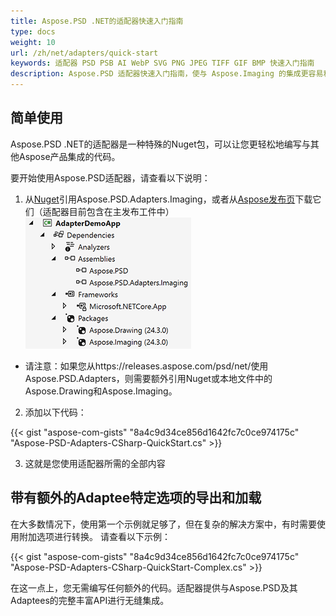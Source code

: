 ```yaml
---
title: Aspose.PSD .NET的适配器快速入门指南
type: docs
weight: 10
url: /zh/net/adapters/quick-start
keywords: 适配器 PSD PSB AI WebP SVG PNG JPEG TIFF GIF BMP 快速入门指南
description: Aspose.PSD 适配器快速入门指南，使与 Aspose.Imaging 的集成更容易和更快速。
---
```


## **简单使用**

Aspose.PSD .NET的适配器是一种特殊的Nuget包，可以让您更轻松地编写与其他Aspose产品集成的代码。

要开始使用Aspose.PSD适配器，请查看以下说明：

1. 从[Nuget](https://www.nuget.org/aspose.psd.adapters.imaging)引用Aspose.PSD.Adapters.Imaging，或者从[Aspose发布页](https://releases.aspose.com/psd/net/)下载它们（适配器目前包含在主发布工件中）
![必要的引用](references.png)
* 请注意：如果您从https://releases.aspose.com/psd/net/使用Aspose.PSD.Adapters，则需要额外引用Nuget或本地文件中的Aspose.Drawing和Aspose.Imaging。

2. 添加以下代码：

{{< gist "aspose-com-gists" "8a4c9d34ce856d1642fc7c0ce974175c" "Aspose-PSD-Adapters-CSharp-QuickStart.cs" >}}

3. 这就是您使用适配器所需的全部内容

## **带有额外的Adaptee特定选项的导出和加载**

在大多数情况下，使用第一个示例就足够了，但在复杂的解决方案中，有时需要使用附加选项进行转换。
请查看以下示例：

{{< gist "aspose-com-gists" "8a4c9d34ce856d1642fc7c0ce974175c" "Aspose-PSD-Adapters-CSharp-QuickStart-Complex.cs" >}}

在这一点上，您无需编写任何额外的代码。适配器提供与Aspose.PSD及其Adaptees的完整丰富API进行无缝集成。
